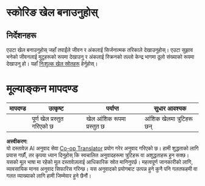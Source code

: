 <!--
CO_OP_TRANSLATOR_METADATA:
{
  "original_hash": "81f292dbda01685b91735e0398dc0504",
  "translation_date": "2025-08-25T22:06:42+00:00",
  "source_file": "6-space-game/5-keeping-score/assignment.md",
  "language_code": "ne"
}
-->
# स्कोरिङ खेल बनाउनुहोस्

## निर्देशनहरू

एउटा खेल बनाउनुहोस् जहाँ तपाईंले जीवन र अंकलाई सिर्जनात्मक तरिकाले देखाउनुहोस्। एउटा सुझाव भनेको जीवनलाई मुटुहरूको रूपमा देखाउनु र अंकलाई स्क्रिनको तल्लो केन्द्र भागमा ठूलो संख्याको रूपमा देखाउनु हो। यहाँ [निःशुल्क खेल स्रोतहरू](https://www.kenney.nl/) हेर्नुहोस्।

# मूल्याङ्कन मापदण्ड

| मापदण्ड | उत्कृष्ट                | पर्याप्त                   | सुधार आवश्यक               |
| -------- | ---------------------- | --------------------------- | -------------------------- |
|          | पूर्ण खेल प्रस्तुत गरिएको छ | खेल आंशिक रूपमा प्रस्तुत छ | आंशिक खेलमा त्रुटिहरू छन् |

**अस्वीकरण**:  
यो दस्तावेज़ AI अनुवाद सेवा [Co-op Translator](https://github.com/Azure/co-op-translator) प्रयोग गरेर अनुवाद गरिएको छ। हामी शुद्धताको लागि प्रयास गर्छौं, तर कृपया ध्यान दिनुहोस् कि स्वचालित अनुवादहरूमा त्रुटिहरू वा अशुद्धताहरू हुन सक्छ। यसको मूल भाषा मा रहेको मूल दस्तावेज़लाई आधिकारिक स्रोत मानिनुपर्छ। महत्वपूर्ण जानकारीको लागि, व्यावसायिक मानव अनुवाद सिफारिस गरिन्छ। यस अनुवादको प्रयोगबाट उत्पन्न हुने कुनै पनि गलतफहमी वा गलत व्याख्याको लागि हामी जिम्मेवार हुने छैनौं।